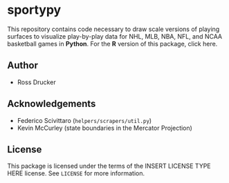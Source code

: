 # sportypy

This repository contains code necessary to draw scale versions of playing surfaces to visualize play-by-play data for NHL, MLB, NBA, NFL, and NCAA basketball games in **Python**. For the **R** version of this package, click here.

## Author

- Ross Drucker

## Acknowledgements
- Federico Scivittaro (`helpers/scrapers/util.py`)
- Kevin McCurley (state boundaries in the Mercator Projection)

## License

This package is licensed under the terms of the INSERT LICENSE TYPE HERE license. See `LICENSE` for more information.